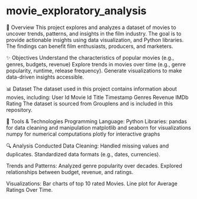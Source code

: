 # movie_exploratory_analysis
📖 Overview
This project explores and analyzes a dataset of movies to uncover trends, patterns, and insights in the film industry. The goal is to provide actionable insights using data visualization, and Python libraries. The findings can benefit film enthusiasts, producers, and marketers.

✨ Objectives
Understand the characteristics of popular movies (e.g., genres, budgets, revenue)
Explore trends in movies over time (e.g., genre popularity, runtime, release frequency).
Generate visualizations to make data-driven insights accessible.

📊 Dataset
The dataset used in this project contains information about movies, including:
User Id
Movie Id
Title
Timestamp
Genres
Revenue
IMDb Rating
The dataset is sourced from Grouplens and is included in this repository.

🔧 Tools & Technologies
Programming Language: Python
Libraries:
pandas for data cleaning and manipulation
matplotlib and seaborn for visualizations
numpy for numerical computations
plotly for interactive graphs

🔍 Analysis Conducted
Data Cleaning:
Handled missing values and duplicates.
Standardized data formats (e.g., dates, currencies).

Trends and Patterns:
Analyzed genre popularity over decades.
Explored relationships between budget, revenue, and ratings.

Visualizations:
Bar charts of top 10 rated Movies.
Line plot for Average Ratings Over Time.
